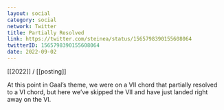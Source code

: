 ```yaml
---
layout: social
category: social
network: Twitter
title: Partially Resolved
link: https://twitter.com/steinea/status/1565798390155608064
twitterID: 1565798390155608064
date: 2022-09-02
---
```


[[2022]] / [[posting]]

At this point in Gaal’s theme, we were on a VII chord that partially resolved to a VI chord, but here we’ve skipped the VII and have just landed right away on the VI.
